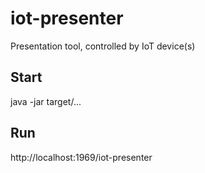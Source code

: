 # iot-presenter
Presentation tool, controlled by IoT device(s)

## Start

java -jar target/...

## Run

http://localhost:1969/iot-presenter
